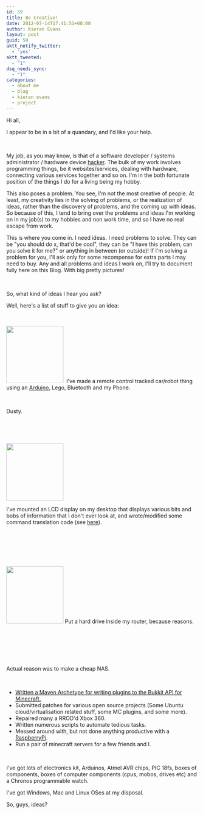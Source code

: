 ```yaml
---
id: 59
title: Be Creative!
date: 2012-07-14T17:41:51+00:00
author: Kieran Evans
layout: post
guid: 59
aktt_notify_twitter:
  - 'yes'
aktt_tweeted:
  - "1"
dsq_needs_sync:
  - "1"
categories:
  - about me
  - blag
  - kieran evans
  - project
---
```

Hi all,

I appear to be in a bit of a quandary, and I'd like your help.

&nbsp;

My job, as you may know, is that of a software developer / systems administrator / hardware device <a title="Hacker" href="http://en.wikipedia.org/wiki/Hacker_(hobbyist)" target="_blank">hacker</a>. The bulk of my work involves programming things, be it websites/services, dealing with hardware, connecting various services together and so on. I'm in the both fortunate position of the things I do for a living being my hobby.

This also poses a problem. You see, I'm not the most creative of people. At least, my creativity lies in the solving of problems, or the realization of ideas, rather than the discovery of problems, and the coming up with ideas. So because of this, I tend to bring over the problems and ideas I'm working on in my job(s) to my hobbies and non work time, and so I have no real escape from work.

This is where you come in. I need ideas. I need problems to solve. They can be "you should do x, that'd be cool", they can be "I have this problem, can you solve it for me?" or anything in between (or outside)! If I'm solving a problem for you, I'll ask only for some recompense for extra parts I may need to buy. Any and all problems and ideas I work on, I'll try to document fully here on this Blog. With big pretty pictures!

&nbsp;

So, what kind of ideas I hear you ask?

Well, here's a list of stuff to give you an idea:

&nbsp;

<a href="http://kdevans.co.uk/?attachment_id=62" rel="attachment wp-att-62"><img class="size-thumbnail wp-image-62 alignleft" title="LegoDuinoDriod-Driod" src="http://kdevans.co.uk/wp-content/uploads/2012/07/IMG_20120714_180617-150x150.jpg" alt="" width="150" height="150" /></a>  I've made a remote control tracked car/robot thing using an <a title="Arduino" href="http://www.arduino.cc/">Arduino</a>, Lego, Bluetooth and my Phone.

&nbsp;

Dusty.

&nbsp;

&nbsp;

<a href="http://kdevans.co.uk/?attachment_id=65" rel="attachment wp-att-65"><img class="alignleft size-thumbnail wp-image-65" title="Screeney screen" src="http://kdevans.co.uk/wp-content/uploads/2012/07/2012-07-14-18.16.50-150x150.jpg" alt="" width="150" height="150" /></a>

I've mounted an LCD display on my desktop that displays various bits and bobs of information that I don't ever look at, and wrote/modified some command translation code (see <a title="here" href="http://kdevans.co.uk/?p=19">here</a>).

&nbsp;

&nbsp;

&nbsp;

<a href="http://imgur.com/a/JrCN3"><img class="alignleft size-thumbnail wp-image-67" title="Router HDD Upgrade" src="http://kdevans.co.uk/wp-content/uploads/2012/07/zOie8-150x150.jpg" alt="" width="150" height="150" /></a> Put a hard drive inside my router, because reasons.

&nbsp;

&nbsp;

&nbsp;

Actual reason was to make a cheap NAS.

&nbsp;
<ul>
	<li><a title="Written a Maven Archetype for writing plugins to the Bukkit API for Minecraft." href="https://github.com/keyz182/BukkitPluginArchetype">Written a Maven Archetype for writing plugins to the Bukkit API for Minecraft.</a></li>
	<li>Submitted patches for various open source projects (Some Ubuntu cloud/virtualisation related stuff, some MC plugins, and some more).</li>
	<li>Repaired many a RROD'd Xbox 360.</li>
	<li>Written numerous scripts to automate tedious tasks.</li>
	<li>Messed around with, but not done anything productive with a <a title="RaspberryPi" href="http://raspberrypi.org">RaspberryPi</a>.</li>
	<li>Run a pair of minecraft servers for a few friends and I.</li>
</ul>
&nbsp;

I've got lots of electronics kit, Arduinos, Atmel AVR chips, PIC 18fs, boxes of components, boxes of computer components (cpus, mobos, drives etc) and a Chronos programmable watch.

I've got Windows, Mac and Linux OSes at my disposal.

So, guys, ideas?